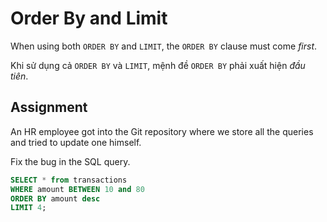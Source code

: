 # Order By and Limit

When using both `ORDER BY` and `LIMIT`, the `ORDER BY` clause must come *first*.

Khi sử dụng cả `ORDER BY` và `LIMIT`, mệnh đề `ORDER BY` phải xuất hiện *đầu tiên*.

## Assignment

An HR employee got into the Git repository where we store all the queries and tried to update one himself.

Fix the bug in the SQL query.

```SQL
SELECT * from transactions
WHERE amount BETWEEN 10 and 80
ORDER BY amount desc
LIMIT 4;

```





